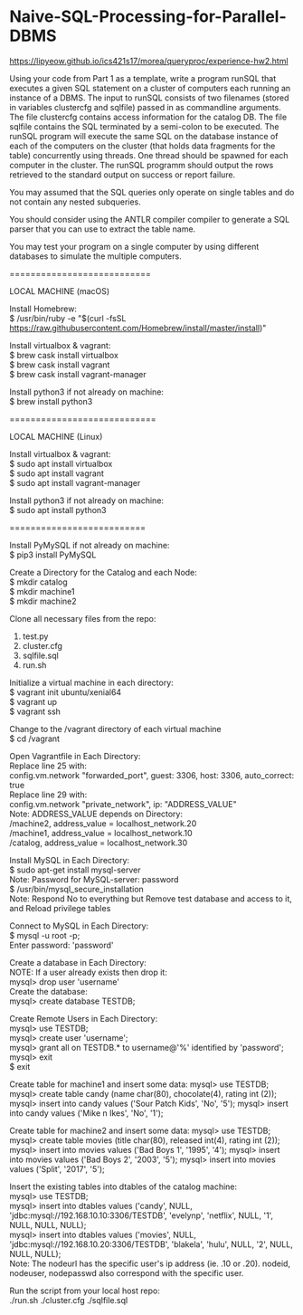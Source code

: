 # Naive-SQL-Processing-for-Parallel-DBMS
https://lipyeow.github.io/ics421s17/morea/queryproc/experience-hw2.html

Using your code from Part 1 as a template, write a program runSQL that executes a given SQL statement on a cluster of computers each running an instance of a DBMS. The input to runSQL consists of two filenames (stored in variables clustercfg and sqlfile) passed in as commandline arguments. The file clustercfg contains access information for the catalog DB. The file sqlfile contains the SQL terminated by a semi-colon to be executed. The runSQL program will execute the same SQL on the database instance of each of the computers on the cluster (that holds data fragments for the table) concurrently using threads. One thread should be spawned for each computer in the cluster. The runSQL programm should output the rows retrieved to the standard output on success or report failure.<br />

You may assumed that the SQL queries only operate on single tables and do not contain any nested subqueries.<br />

You should consider using the ANTLR compiler compiler to generate a SQL parser that you can use to extract the table name.<br />

You may test your program on a single computer by using different databases to simulate the multiple computers.<br />

===========================

LOCAL MACHINE (macOS)

Install Homebrew:<br />
$ /usr/bin/ruby -e "$(curl -fsSL https://raw.githubusercontent.com/Homebrew/install/master/install)"<br />

Install virtualbox & vagrant:<br />
$ brew cask install virtualbox<br />
$ brew cask install vagrant<br />
$ brew cask install vagrant-manager<br />

Install python3 if not already on machine: <br />
$ brew install python3<br />

============================

LOCAL MACHINE (Linux)<br />

Install virtualbox & vagrant:<br />
$ sudo apt install virtualbox<br />
$ sudo apt install vagrant<br />
$ sudo apt install vagrant-manager<br />

Install python3 if not already on machine:<br />
$ sudo apt install python3<br />

==========================

Install PyMySQL if not already on machine:<br />
$ pip3 install PyMySQL<br />

Create a Directory for the Catalog and each Node:<br />
$ mkdir catalog<br />
$ mkdir machine1<br />
$ mkdir machine2<br />

Clone all necessary files from the repo:<br />
1) test.py<br />
2) cluster.cfg<br />
3) sqlfile.sql<br />
4) run.sh<br />

Initialize a virtual machine in each directory:<br />
$ vagrant init ubuntu/xenial64<br />
$ vagrant up<br />
$ vagrant ssh<br />

Change to the /vagrant directory of each virtual machine<br />
$ cd /vagrant<br />

Open Vagrantfile in Each Directory:<br />
Replace line 25 with:<br />
  config.vm.network "forwarded_port", guest: 3306, host: 3306, auto_correct: true<br />
Replace line 29 with:<br />
  config.vm.network "private_network", ip: "ADDRESS_VALUE"<br />
Note: ADDRESS_VALUE depends on Directory:<br />
  /machine2, address_value = localhost_network.20<br />
  /machine1, address_value = localhost_network.10<br />
  /catalog, address_value = localhost_network.30<br />

Install MySQL in Each Directory:<br />
$ sudo apt-get install mysql-server<br />
Note: Password for MySQL-server: password<br />
$ /usr/bin/mysql_secure_installation<br />
Note: Respond No to everything but Remove test database and access to it, and Reload privilege tables<br />

Connect to MySQL in Each Directory:<br />
$ mysql -u root -p;<br />
Enter password: 'password'<br />

Create a database in Each Directory: <br />
NOTE: If a user already exists then drop it:<br />
mysql> drop user 'username'<br />
Create the database:<br />
mysql> create database TESTDB;<br />

Create Remote Users in Each Directory:<br />
mysql> use TESTDB;<br />
mysql> create user 'username';<br />
mysql> grant all on TESTDB.* to username@'%' identified by 'password';<br />
mysql> exit<br />
$ exit<br />

Create table for machine1 and insert some data:
mysql> use TESTDB;<br />
mysql> create table candy (name char(80), chocolate(4), rating int (2));
mysql> insert into candy values ('Sour Patch Kids', 'No', '5');
mysql> insert into candy values ('Mike n Ikes', 'No', '1');

Create table for machine2 and insert some data:
mysql> use TESTDB;<br />
mysql> create table movies (title char(80), released int(4), rating int (2));
mysql> insert into movies values ('Bad Boys 1', '1995', '4');
mysql> insert into movies values ('Bad Boys 2', '2003', '5');
mysql> insert into movies values ('Split', '2017', '5');


Insert the existing tables into dtables of the catalog machine:<br />
mysql> use TESTDB;<br />
mysql> insert into dtables values ('candy', NULL, 'jdbc:mysql://192.168.10.10:3306/TESTDB', 'evelynp', 'netflix', NULL, '1', NULL, NULL, NULL);<br />
mysql> insert into dtables values ('movies', NULL, 'jdbc:mysql://192.168.10.20:3306/TESTDB', 'blakela', 'hulu', NULL, '2', NULL, NULL, NULL);<br />
Note: The nodeurl has the specific user's ip address (ie. .10 or .20). nodeid, nodeuser, nodepasswd also correspond with the specific user. <br />

Run the script from your local host repo:<br />
./run.sh ./cluster.cfg ./sqlfile.sql<br />
